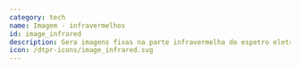 ```yaml
---
category: tech
name: Imagem - infravermelhos
id: image_infrared
description: Gera imagens fixas na parte infravermelha do espetro eletromagnético.
icon: /dtpr-icons/image_infrared.svg
---
```

